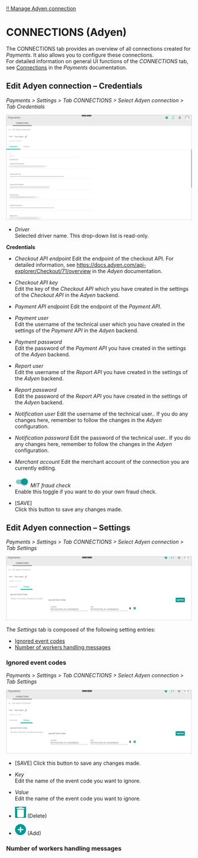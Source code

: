 [!! Manage Adyen connection](../Integration/01_ManageAdyenConnection.md)


# CONNECTIONS (Adyen)

The CONNECTIONS tab provides an overview of all connections created for *Payments*. It also allows you to configure these connections.   
For detailed information on general UI functions of the *CONNECTIONS* tab, see [Connections](../../Payments/UserInterface/08a_Connections.md) in the *Payments* documentation.


## Edit Adyen connection &ndash; Credentials

*Payments > Settings > Tab CONNECTIONS > Select Adyen connection > Tab Credentials*

![Edit Adyen credentials](../../Assets/Screenshots/Payments/Settings/PaymentServiceProviders/Adyen/Integration/EditCredentials.png "[Edit Adyen credentials]")

- *Driver*  
    Selected driver name. This drop-down list is read-only.

**Credentials**

- *Checkout API endpoint* 
   Edit the endpoint of the checkout API. For detailed information, see https://docs.adyen.com/api-explorer/Checkout/71/overview in the *Adyen* documentation.  
     
- *Checkout API key*    
   Edit the key of the *Checkout API* which you have created in the settings of the *Checkout API* in the *Adyen* backend.

- *Payment API endpoint* 
  Edit the endpoint of the *Payment API*.  

- *Payment user*   
   Edit the username of the technical user which you have created in the settings of the *Payment API* in the *Adyen* backend.

- *Payment password*   
   Edit the password of the *Payment API* you have created in the settings of the *Adyen* backend.

 - *Report user*  
     Edit the username of the *Report API* you have created in the settings of the *Adyen* backend.

 - *Report password*    
    Edit the password of the *Report API* you have created in the settings of the *Adyen* backend.

- *Notification user*
    Edit the username of the technical user.<!---welches API?-->. If you do any changes here, remember to follow the changes in the *Adyen* configuration.

- *Notification password*
   Edit the password of the technical user.<!---welches API?-->. If you do any changes here, remember to follow the changes in the *Adyen* configuration.

- *Merchant account*
  Edit the merchant account of the connection you are currently editing.

- ![Toggle](../../Assets/Icons/Toggle.png "[Toggle]") *MIT fraud check*   
   Enable this toggle if you want to do your own fraud check.
 
- [SAVE]  
    Click this button to save any changes made.


## Edit Adyen connection &ndash; Settings

*Payments > Settings > Tab CONNECTIONS > Select Adyen connection > Tab Settings*

![Edit Adyen settings](../../Assets/Screenshots/Payments/Settings/PaymentServiceProviders/Adyen/Integration/IgnoredEventCodeDone.png "[Edit Adyen settings]")

The *Settings* tab is composed of the following setting entries:
- [Ignored event codes](#ignored-event-codes)
- [Number of workers handling messages](#number-of-workers-handling-messages)


### Ignored event codes

*Payments > Settings > Tab CONNECTIONS > Select Adyen connection > Tab Settings*

![Edit Adyen settings](../../Assets/Screenshots/Payments/Settings/PaymentServiceProviders/Adyen/Integration/IgnoredEventCodeDone.png "[Edit Adyen settings]")

- [SAVE]
  Click this button to save any changes made.

- *Key*   
   Edit the name of the event code you want to ignore.

- *Value*   
   Edit the name of the event code you want to ignore.


- ![Delete](../../Assets/Icons/Trash03.png "[Delete]") (Delete)   
      

- ![Add](../../Assets/Icons/Plus04.png "[Add]") (Add) 




### Number of workers handling messages



